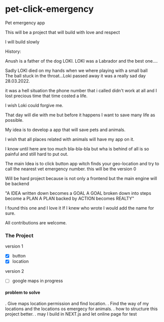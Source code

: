 # pet-click-emergency

Pet emergency app

This will be a project that will build with love and respect

I will build slowly

History:

Anush is a father of the dog LOKI. LOKI was a Labrador and the best one....

Sadly LOKI died on my hands when we where playing with a small ball  
The ball stuck in the throat...Loki passed away
it was a really sad day 28.03.2022.

it was a hell situation the phone number that i called didn't work at all and I lost precious time
that time costed a life.

I wish Loki could forgive me.

That day will die with me but before it happens I want to save many life as possible.

My idea is to develop a app that will save pets and animals.

I wish that all places related with animals will have my app on it.

I know until here are too much bla-bla-bla but wha is behind of all is so painful and still hard to put out.

The main Idea is to click button app
witch finds your geo-location and try to call the nearest vet emergency number.
this will be the version 0

Will be hard project because is not only a frontend but the main engine will be backend

"A IDEA written down becomes a GOAL
A GOAL broken down into steps become a PLAN
A PLAN backed by ACTION becomes REALTY"

I found this one and I love it If I knew who wrote I would add the name for sure.

All contributions are welcome.


### The Project

version 1

 - [x] button 
 - [x] location
 
 version 2
 
 - [ ] google maps in progress
 
#### problem to solve

. Give maps location  permission and find location.
. Find the way of my locations and the locations os emergecy for animals.
. how to structure this project better.
. may I build in NEXT.js and let online page for test

